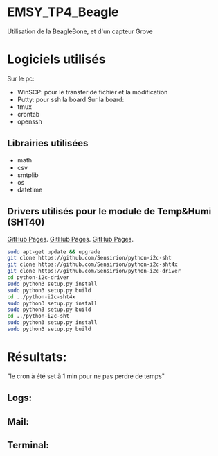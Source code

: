 # EMSY_TP4_Beagle
Utilisation de la BeagleBone, et d'un capteur Grove

# Logiciels utilisés
Sur le pc: 
* WinSCP: pour le transfer de fichier et la modification 
* Putty: pour ssh la board
Sur la board: 
* tmux
* crontab
* openssh


## Librairies utilisées 
* math
* csv
* smtplib
* os
* datetime 
  
## Drivers utilisés pour le module de Temp&Humi (SHT40)
[GitHub Pages](https://github.com/Sensirion/python-i2c-sht).
[GitHub Pages](https://github.com/Sensirion/python-i2c-sht4x).
[GitHub Pages](https://github.com/Sensirion/python-i2c-driver).

```bash
sudo apt-get update && upgrade
git clone https://github.com/Sensirion/python-i2c-sht
git clone https://github.com/Sensirion/python-i2c-sht4x
git clone https://github.com/Sensirion/python-i2c-driver
cd python-i2c-driver
sudo python3 setup.py install
sudo python3 setup.py build 
cd ../python-i2c-sht4x
sudo python3 setup.py install
sudo python3 setup.py build 
cd ../python-i2c-sht
sudo python3 setup.py install
sudo python3 setup.py build
```
# Résultats:
"le cron à été set à 1 min pour ne pas perdre de temps"
## Logs:

## Mail:
## Terminal: 


